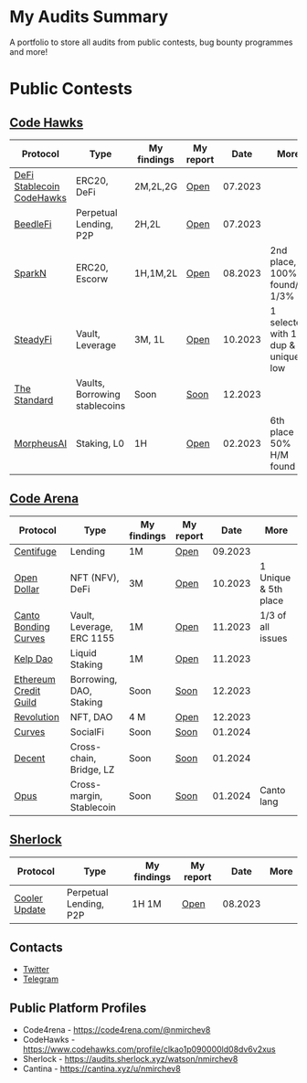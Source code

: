# My Audits Summary
A portfolio to store all audits from public contests, bug bounty programmes and more!  

# Public Contests

## [Code Hawks](https://www.codehawks.com/profile/clkao1p090000ld08dv6v2xus)
| Protocol | Type | My findings | My report | Date | More |
|----------|------|-------------|-----------|------|------|
| [DeFi Stablecoin CodeHawks](https://www.codehawks.com/contests/cljx3b9390009liqwuedkn0m0)| ERC20, DeFi | 2M,2L,2G | [Open](./contests/codehawks/stablecoin.md)| 07.2023| |
| [BeedleFi](https://www.codehawks.com/contests/clkbo1fa20009jr08nyyf9wbx) | Perpetual Lending, P2P | 2H,2L | [Open](./contests/codehawks/beedlefi.md)| 07.2023| |
| [SparkN](https://www.codehawks.com/contests/cllcnja1h0001lc08z7w0orxx) | ERC20, Escorw | 1H,1M,2L | [Open](./contests/codehawks/sparkn.md)| 08.2023| 2nd place, 100% H found/ 1/3% M|
| [SteadyFi](https://www.codehawks.com/contests/clo38mm260001la08daw5cbuf) | Vault, Leverage | 3M, 1L | [Open](./contests/codehawks/steadefi.md)| 10.2023| 1 selected with 1 dup & unique low |
| [The Standard](https://www.codehawks.com/contests/clql6lvyu0001mnje1xpqcuvl) | Vaults, Borrowing stablecoins| Soon | [Soon](./contests/codehawks/theStandard.md)| 12.2023|  |
| [MorpheusAI](https://www.codehawks.com/contests/clrzgrole0007xtsq0gfdw8if) | Staking, L0| 1H | [Open](./contests/codehawks/morpheusAI.md)| 02.2023| 6th place 50% H/M found |

## [Code Arena](https://code4rena.com/@nmirchev8)
| Protocol | Type | My findings | My report | Date | More |
|----------|------|-------------|-----------|------|------|
| [Centifuge](https://code4rena.com/contests/2023-09-centrifuge) | Lending | 1M | [Open](./contests/codearena/centifuge.md) | 09.2023 |  |
| [Open Dollar](https://code4rena.com/contests/2023-10-open-dollar) | NFT (NFV), DeFi | 3M |[Open](./contests/codearena/opendollar.md)  | 10.2023 | 1 Unique & 5th place |
| [Canto Bonding Curves](https://code4rena.com/contests/2023-11-canto-application-specific-dollars-and-bonding-curves-for-1155s#top) |Vault, Leverage, ERC 1155 | 1M |[Open](./contests/codearena/canto1155s.md)  | 11.2023 | 1/3 of all issues |
[Kelp Dao](https://code4rena.com/audits/2023-11-kelp-dao-rseth#top) |Liquid Staking| 1M |[Open](./contests/codearena/KelpDao.md)  | 11.2023 |  |
[Ethereum Credit Guild](https://code4rena.com/audits/2023-12-ethereum-credit-guild#top) |Borrowing, DAO, Staking| Soon |[Soon](./contests/codearena/creditGuild.md)  | 12.2023 |  |
[Revolution](https://code4rena.com/audits/2023-12-revolution-protocol#top) |NFT, DAO | 4 M |[Open](./contests/codearena/revolution.md)  | 12.2023 |  |
[Curves](https://code4rena.com/audits/2024-01-curves#top) | SocialFi | Soon |[Soon](./contests/codearena/curves.md)  | 01.2024 |  |
[Decent](https://code4rena.com/audits/2024-01-decent#top) |Cross-chain, Bridge, LZ | Soon |[Soon](./contests/codearena/decent.md)  | 01.2024 |  |
[Opus](https://code4rena.com/audits/2024-01-opus#top) |Cross-margin, Stablecoin | Soon |[Soon](./contests/codearena/opus.md)  | 01.2024 | Canto lang|



## [Sherlock](https://audits.sherlock.xyz/contests)
| Protocol | Type | My findings | My report | Date | More |
|----------|------|-------------|-----------|------|------|
|[Cooler Update](https://audits.sherlock.xyz/contests/107) | Perpetual Lending, P2P | 1H 1M | [Open](./contests/sherlock/cooler.md) | 08.2023 |  |


## Contacts
- [Twitter](https://twitter.com/nmirchev8)
- [Telegram](https://t.me/nmirchev8)

## Public Platform Profiles
- Code4rena - https://code4rena.com/@nmirchev8
- CodeHawks - https://www.codehawks.com/profile/clkao1p090000ld08dv6v2xus
- Sherlock - https://audits.sherlock.xyz/watson/nmirchev8
- Cantina - https://cantina.xyz/u/nmirchev8

